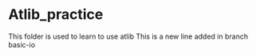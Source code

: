 # Atlib_practice
This folder is used to learn to use atlib
This is a new line added in branch basic-io
